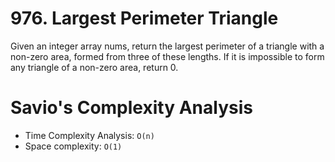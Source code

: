 # 976. Largest Perimeter Triangle

Given an integer array nums, return the largest perimeter of a triangle with a non-zero area, formed from three of these lengths. If it is impossible to form any triangle of a non-zero area, return 0.

# Savio's Complexity Analysis

- Time Complexity Analysis: `O(n)`
- Space complexity: `O(1)`
